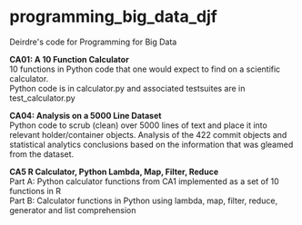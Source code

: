 # programming_big_data_djf
Deirdre's code for Programming for Big Data

<b>CA01: A 10 Function Calculator</b><br>
10 functions in Python code that one would expect to find on a scientific calculator.<br>
Python code is in calculator.py and associated testsuites are in test_calculator.py

<b>CA04: Analysis on a 5000 Line Dataset</b><br>
Python code to scrub (clean) over 5000 lines of text and place it into relevant holder/container objects.
Analysis of the 422 commit objects and statistical analytics conclusions based on the information that was gleamed from the dataset.

<b>CA5 R Calculator, Python Lambda, Map, Filter, Reduce</b><br>
Part A: Python calculator functions from CA1 implemented as a set of 10 functions in R<br>
Part B: Calculator functions in Python using lambda, map, filter, reduce, generator and list comprehension
